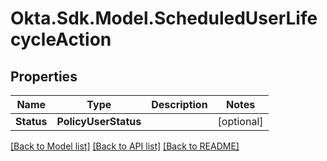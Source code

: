 # Okta.Sdk.Model.ScheduledUserLifecycleAction
## Properties

Name | Type | Description | Notes
------------ | ------------- | ------------- | -------------
**Status** | **PolicyUserStatus** |  | [optional] 

[[Back to Model list]](../README.md#documentation-for-models) [[Back to API list]](../README.md#documentation-for-api-endpoints) [[Back to README]](../README.md)

